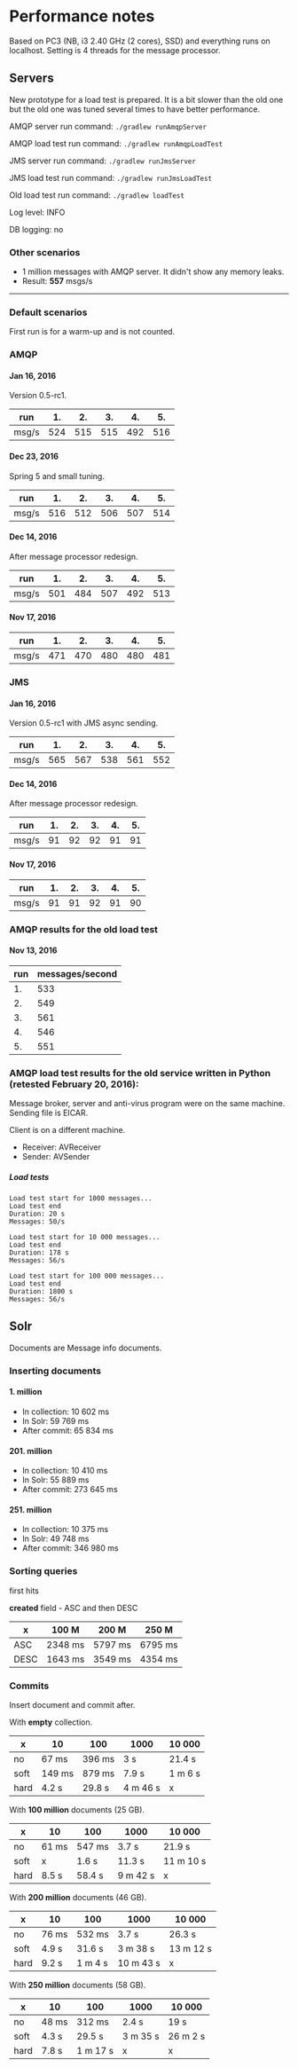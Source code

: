 # Performance notes

Based on PC3 (NB, i3 2.40 GHz (2 cores), SSD) and everything runs on localhost. Setting is
4 threads for the message processor.

## Servers

New prototype for a load test is prepared. It is a bit slower than the old
one but the old one was tuned several times to have better performance. 

AMQP server run command: `./gradlew runAmqpServer`

AMQP load test run command: `./gradlew runAmqpLoadTest`

JMS server run command: `./gradlew runJmsServer`

JMS load test run command: `./gradlew runJmsLoadTest`

Old load test run command: `./gradlew loadTest`

Log level: INFO

DB logging: no

### Other scenarios
 * 1 million messages with AMQP server. It didn't show any memory leaks.
 * Result: **557** msgs/s
 
---

### Default scenarios

First run is for a warm-up and is not counted.

### AMQP

#### Jan 16, 2016
Version 0.5-rc1.

run | 1. | 2. | 3. | 4. | 5.
---|---|---|---|---|---
msg/s | 524 | 515 | 515 | 492 | 516

#### Dec 23, 2016
Spring 5 and small tuning.

run | 1. | 2. | 3. | 4. | 5.
---|---|---|---|---|---
msg/s | 516 | 512 | 506 | 507 | 514

#### Dec 14, 2016
After message processor redesign.

run | 1. | 2. | 3. | 4. | 5.
---|---|---|---|---|---
msg/s | 501 | 484 | 507 | 492 | 513

#### Nov 17, 2016
run | 1. | 2. | 3. | 4. | 5.
---|---|---|---|---|---
msg/s | 471 | 470 | 480 | 480 | 481

### JMS

#### Jan 16, 2016
Version 0.5-rc1 with JMS async sending.

run | 1. | 2. | 3. | 4. | 5.
---|---|---|---|---|---
msg/s | 565 | 567 | 538 | 561 | 552

#### Dec 14, 2016
After message processor redesign.

run | 1. | 2. | 3. | 4. | 5.
---|---|---|---|---|---
msg/s | 91 | 92 | 92 | 91 | 91

#### Nov 17, 2016
run | 1. | 2. | 3. | 4. | 5.
---|---|---|---|---|---
msg/s | 91 | 91 | 92 | 91 | 90

### AMQP results for the old load test

#### Nov 13, 2016
run | messages/second
--- | ---
1. | 533
2. | 549
3. | 561
4. | 546
5. | 551

### AMQP load test results for the old service written in Python (retested February 20, 2016):

Message broker, server and anti-virus program were on the same machine. Sending file is EICAR.

Client is on a different machine.

* Receiver: AVReceiver
* Sender: AVSender

##### Load tests
```
Load test start for 1000 messages...
Load test end
Duration: 20 s
Messages: 50/s
```
```
Load test start for 10 000 messages...
Load test end
Duration: 178 s
Messages: 56/s
```
```
Load test start for 100 000 messages...
Load test end
Duration: 1800 s
Messages: 56/s
```

## Solr

Documents are Message info documents.

### Inserting documents

#### 1. million
 * In collection: 10 602 ms
 * In Solr: 59 769 ms
 * After commit: 65 834 ms

#### 201. million
 * In collection: 10 410 ms
 * In Solr: 55 889 ms
 * After commit: 273 645 ms
 
#### 251. million
 * In collection: 10 375 ms
 * In Solr: 49 748 ms
 * After commit: 346 980 ms

### Sorting queries

first hits

**created** field - ASC and then DESC

 x | 100 M | 200 M | 250 M
 --- | --- | --- | ---
 ASC | 2348 ms | 5797 ms | 6795 ms
 DESC | 1643 ms | 3549 ms | 4354 ms

### Commits

Insert document and commit after.

With **empty** collection.

 x  | 10 | 100 | 1000 | 10 000 
--- | --- | --- | --- | ---
no  | 67 ms | 396 ms | 3 s | 21.4 s 
soft| 149 ms | 879 ms | 7.9 s | 1 m 6 s 
hard| 4.2 s | 29.8 s | 4 m 46 s | x 

With **100 million** documents (25 GB).

 x  | 10 | 100 | 1000 | 10 000 
--- | --- | --- | --- | ---
no  | 61 ms | 547 ms | 3.7 s | 21.9 s 
soft| x | 1.6 s | 11.3 s | 11 m 10 s 
hard| 8.5 s | 58.4 s | 9 m 42 s | x 

With **200 million** documents (46 GB).

 x  | 10 | 100 | 1000 | 10 000 
--- | --- | --- | --- | ---
no  | 76 ms | 532 ms | 3.7 s | 26.3 s 
soft| 4.9 s | 31.6 s | 3 m 38 s | 13 m 12 s 
hard| 9.2 s | 1 m 4 s | 10 m 43 s | x

With **250 million** documents (58 GB).

 x  | 10 | 100 | 1000 | 10 000 
--- | --- | --- | --- | ---
no  | 48 ms | 312 ms | 2.4 s | 19 s 
soft| 4.3 s | 29.5 s | 3 m 35 s | 26 m 2 s 
hard| 7.8 s | 1 m 17 s | x | x 
